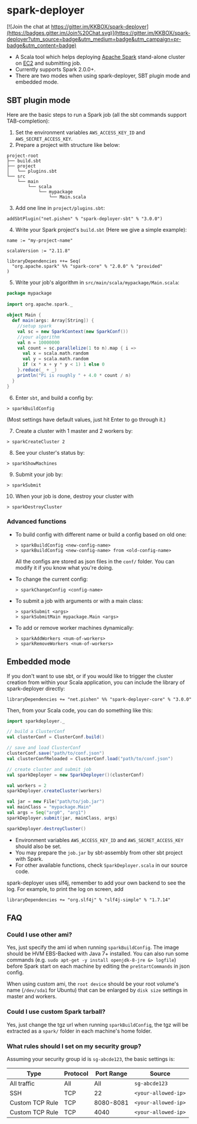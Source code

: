 # spark-deployer

[![Join the chat at https://gitter.im/KKBOX/spark-deployer](https://badges.gitter.im/Join%20Chat.svg)](https://gitter.im/KKBOX/spark-deployer?utm_source=badge&utm_medium=badge&utm_campaign=pr-badge&utm_content=badge)
* A Scala tool which helps deploying [Apache Spark](http://spark.apache.org/) stand-alone cluster on [EC2](http://aws.amazon.com/ec2/) and submitting job.
* Currently supports Spark 2.0.0+.
* There are two modes when using spark-deployer, SBT plugin mode and embedded mode.

## SBT plugin mode

Here are the basic steps to run a Spark job (all the sbt commands support TAB-completion):

1. Set the environment variables `AWS_ACCESS_KEY_ID` and `AWS_SECRET_ACCESS_KEY`.
2. Prepare a project with structure like below:

  ```
  project-root
  ├── build.sbt
  ├── project
  │   └── plugins.sbt
  └── src
      └── main
          └── scala
              └── mypackage
                  └── Main.scala
  ```

3. Add one line in `project/plugins.sbt`:

  ```
  addSbtPlugin("net.pishen" % "spark-deployer-sbt" % "3.0.0")
  ```

4. Write your Spark project's `build.sbt` (Here we give a simple example):

  ```
  name := "my-project-name"
   
  scalaVersion := "2.11.8"
   
  libraryDependencies ++= Seq(
    "org.apache.spark" %% "spark-core" % "2.0.0" % "provided"
  )
  ```

5. Write your job's algorithm in `src/main/scala/mypackage/Main.scala`:

  ```scala
  package mypackage
   
  import org.apache.spark._
   
  object Main {
    def main(args: Array[String]) {
      //setup spark
      val sc = new SparkContext(new SparkConf())
      //your algorithm
      val n = 10000000
      val count = sc.parallelize(1 to n).map { i =>
        val x = scala.math.random
        val y = scala.math.random
        if (x * x + y * y < 1) 1 else 0
      }.reduce(_ + _)
      println("Pi is roughly " + 4.0 * count / n)
    }
  }
  ```

6. Enter `sbt`, and build a config by:

  ```
  > sparkBuildConfig
  ```
  
  (Most settings have default values, just hit Enter to go through it.)

7. Create a cluster with 1 master and 2 workers by:

  ```
  > sparkCreateCluster 2
  ```

8. See your cluster's status by:

  ```
  > sparkShowMachines
  ```

9. Submit your job by:

  ```
  > sparkSubmit
  ```

10. When your job is done, destroy your cluster with

  ```
  > sparkDestroyCluster
  ```

### Advanced functions
* To build config with different name or build a config based on old one:

  ```
  > sparkBuildConfig <new-config-name>
  > sparkBuildConfig <new-config-name> from <old-config-name>
  ```

  All the configs are stored as json files in the `conf/` folder. You can modify it if you know what you're doing.

* To change the current config:

  ```
  > sparkChangeConfig <config-name>
  ```

* To submit a job with arguments or with a main class:

  ```
  > sparkSubmit <args>
  > sparkSubmitMain mypackage.Main <args>
  ```

* To add or remove worker machines dynamically:

  ```
  > sparkAddWorkers <num-of-workers>
  > sparkRemoveWorkers <num-of-workers>
  ```

## Embedded mode
If you don't want to use sbt, or if you would like to trigger the cluster creation from within your Scala application, you can include the library of spark-deployer directly:
```
libraryDependencies += "net.pishen" %% "spark-deployer-core" % "3.0.0"
```
Then, from your Scala code, you can do something like this:
```scala
import sparkdeployer._

// build a ClusterConf
val clusterConf = ClusterConf.build()

// save and load ClusterConf
clusterConf.save("path/to/conf.json")
val clusterConfReloaded = ClusterConf.load("path/to/conf.json")

// create cluster and submit job
val sparkDeployer = new SparkDeployer()(clusterConf)

val workers = 2
sparkDeployer.createCluster(workers)

val jar = new File("path/to/job.jar")
val mainClass = "mypackage.Main"
val args = Seq("arg0", "arg1")
sparkDeployer.submit(jar, mainClass, args)

sparkDeployer.destroyCluster()
```

* Environment variables `AWS_ACCESS_KEY_ID` and `AWS_SECRET_ACCESS_KEY` should also be set.
* You may prepare the `job.jar` by sbt-assembly from other sbt project with Spark.
* For other available functions, check `SparkDeployer.scala` in our source code.

spark-deployer uses slf4j, remember to add your own backend to see the log. For example, to print the log on screen, add
```
libraryDependencies += "org.slf4j" % "slf4j-simple" % "1.7.14"
```

## FAQ

### Could I use other ami?
Yes, just specify the ami id when running `sparkBuildConfig`. The image should be HVM EBS-Backed with Java 7+ installed. You can also run some commands (e.g. `sudo apt-get -y install openjdk-8-jre &> logfile`) before Spark start on each machine by editing the `preStartCommands` in json config.

When using custom ami, the `root device` should be your root volume's name (`/dev/sda1` for Ubuntu) that can be enlarged by `disk size` settings in master and workers.

### Could I use custom Spark tarball?
Yes, just change the tgz url when running `sparkBuildConfig`, the tgz will be extracted as a `spark/` folder in each machine's home folder.

### What rules should I set on my security group?
Assuming your security group id is `sg-abcde123`, the basic settings is:

Type | Protocol | Port Range | Source
---- | -------- | ---------- | ------
All traffic | All | All | `sg-abcde123`
SSH | TCP | 22 | `<your-allowed-ip>`
Custom TCP Rule | TCP | 8080-8081 | `<your-allowed-ip>`
Custom TCP Rule | TCP | 4040 | `<your-allowed-ip>`
